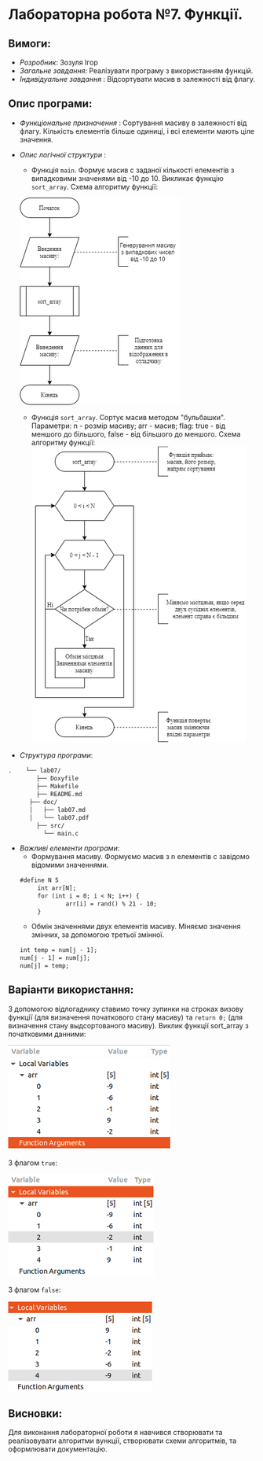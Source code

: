 ﻿# Лабораторна робота №7. Функції.
## Вимоги:
* *Розробник*: Зозуля Ігор
* *Загальне завдання*: Реалізувати програму з використанням функцій.
* *Індивідуальне завдання* : Відсортувати масив в залежності від флагу.
## Опис програми:
* *Функціональне призначення* : Сортування масиву в залежності від флагу. Кількість елементів більше одиниці, і всі елементи мають ціле значення.
* *Опис логічної структури* :
   * Функція `main`. Формує масив с заданої кількості елементів з випадковими значенями від -10 до 10. Викликає функцію `sort_array`. Схема алгоритму функції:
   
   ![enter image description here](assets/correct.png)
   * Функція `sort_array`. Сортує масив методом "бульбашки". Параметри: n - розмір масиву; arr - масив; flag: true - від меншого до більшого, false - від більшого до меншого. Схема алгоритму функції:
   ![Схема алгоритму функції  sort_array](assets/pract1_2draw.png)
* *Структура програми*:
```
.    └── lab07/
        ├── Doxyfile
        ├── Makefile
        ├── README.md
	  ├── doc/
	  │   ├── lab07.md
	  │   └── lab07.pdf
        ├── src/
	      └── main.c
```
* *Важливі елементи програми*:
   * Формування масиву. Формуємо масив з n елементів с завідомо відомими значеннями.
   ```
   #define N 5
        int arr[N];
        for (int i = 0; i < N; i++) {
                arr[i] = rand() % 21 - 10;
        }
   ```
   *  Обмін значеннями двух елементів масиву. Міняємо значення змінних, за допомогою третьої змінної.
   ```
   int temp = num[j - 1];
   num[j - 1] = num[j];
   num[j] = temp;
   ```
## Варіанти використання:
З допомогою відлогаднику ставимо точку зупинки на строках визову функції (для визначення початкового стану масиву)  та `return 0;` (для визначення стану выдсортованого масиву).
Виклик функції sort_array з початковими данними:

![enter image description here](assets/input.png)

З флагом `true`:

![enter image description here](assets/true.png)

З флагом `false`:

![enter image description here](assets/false.png)
## Висновки:
Для виконання лабораторної роботи я навчився створювати та реалізовувати алгоритми вункції, створювати схеми алгоритмів, та оформлювати документацію.

